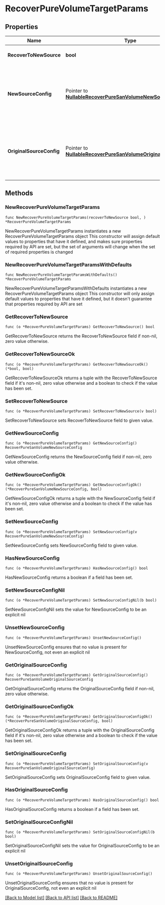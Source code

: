# RecoverPureVolumeTargetParams

## Properties

Name | Type | Description | Notes
------------ | ------------- | ------------- | -------------
**RecoverToNewSource** | **bool** | Specifies whether to recover to a new source. | 
**NewSourceConfig** | Pointer to [**NullableRecoverPureSanVolumeNewSourceConfig**](RecoverPureSanVolumeNewSourceConfig.md) | Specifies the new destination Source configuration parameters where the Pure volume will be recovered. This is mandatory if recoverToNewSource is set to true. | [optional] 
**OriginalSourceConfig** | Pointer to [**NullableRecoverPureSanVolumeOriginalSourceConfig**](RecoverPureSanVolumeOriginalSourceConfig.md) | Specifies the Source configuration if Pure volume is being recovered to Original Source. If not specified, all the configuration parameters will be retained. | [optional] 

## Methods

### NewRecoverPureVolumeTargetParams

`func NewRecoverPureVolumeTargetParams(recoverToNewSource bool, ) *RecoverPureVolumeTargetParams`

NewRecoverPureVolumeTargetParams instantiates a new RecoverPureVolumeTargetParams object
This constructor will assign default values to properties that have it defined,
and makes sure properties required by API are set, but the set of arguments
will change when the set of required properties is changed

### NewRecoverPureVolumeTargetParamsWithDefaults

`func NewRecoverPureVolumeTargetParamsWithDefaults() *RecoverPureVolumeTargetParams`

NewRecoverPureVolumeTargetParamsWithDefaults instantiates a new RecoverPureVolumeTargetParams object
This constructor will only assign default values to properties that have it defined,
but it doesn't guarantee that properties required by API are set

### GetRecoverToNewSource

`func (o *RecoverPureVolumeTargetParams) GetRecoverToNewSource() bool`

GetRecoverToNewSource returns the RecoverToNewSource field if non-nil, zero value otherwise.

### GetRecoverToNewSourceOk

`func (o *RecoverPureVolumeTargetParams) GetRecoverToNewSourceOk() (*bool, bool)`

GetRecoverToNewSourceOk returns a tuple with the RecoverToNewSource field if it's non-nil, zero value otherwise
and a boolean to check if the value has been set.

### SetRecoverToNewSource

`func (o *RecoverPureVolumeTargetParams) SetRecoverToNewSource(v bool)`

SetRecoverToNewSource sets RecoverToNewSource field to given value.


### GetNewSourceConfig

`func (o *RecoverPureVolumeTargetParams) GetNewSourceConfig() RecoverPureSanVolumeNewSourceConfig`

GetNewSourceConfig returns the NewSourceConfig field if non-nil, zero value otherwise.

### GetNewSourceConfigOk

`func (o *RecoverPureVolumeTargetParams) GetNewSourceConfigOk() (*RecoverPureSanVolumeNewSourceConfig, bool)`

GetNewSourceConfigOk returns a tuple with the NewSourceConfig field if it's non-nil, zero value otherwise
and a boolean to check if the value has been set.

### SetNewSourceConfig

`func (o *RecoverPureVolumeTargetParams) SetNewSourceConfig(v RecoverPureSanVolumeNewSourceConfig)`

SetNewSourceConfig sets NewSourceConfig field to given value.

### HasNewSourceConfig

`func (o *RecoverPureVolumeTargetParams) HasNewSourceConfig() bool`

HasNewSourceConfig returns a boolean if a field has been set.

### SetNewSourceConfigNil

`func (o *RecoverPureVolumeTargetParams) SetNewSourceConfigNil(b bool)`

 SetNewSourceConfigNil sets the value for NewSourceConfig to be an explicit nil

### UnsetNewSourceConfig
`func (o *RecoverPureVolumeTargetParams) UnsetNewSourceConfig()`

UnsetNewSourceConfig ensures that no value is present for NewSourceConfig, not even an explicit nil
### GetOriginalSourceConfig

`func (o *RecoverPureVolumeTargetParams) GetOriginalSourceConfig() RecoverPureSanVolumeOriginalSourceConfig`

GetOriginalSourceConfig returns the OriginalSourceConfig field if non-nil, zero value otherwise.

### GetOriginalSourceConfigOk

`func (o *RecoverPureVolumeTargetParams) GetOriginalSourceConfigOk() (*RecoverPureSanVolumeOriginalSourceConfig, bool)`

GetOriginalSourceConfigOk returns a tuple with the OriginalSourceConfig field if it's non-nil, zero value otherwise
and a boolean to check if the value has been set.

### SetOriginalSourceConfig

`func (o *RecoverPureVolumeTargetParams) SetOriginalSourceConfig(v RecoverPureSanVolumeOriginalSourceConfig)`

SetOriginalSourceConfig sets OriginalSourceConfig field to given value.

### HasOriginalSourceConfig

`func (o *RecoverPureVolumeTargetParams) HasOriginalSourceConfig() bool`

HasOriginalSourceConfig returns a boolean if a field has been set.

### SetOriginalSourceConfigNil

`func (o *RecoverPureVolumeTargetParams) SetOriginalSourceConfigNil(b bool)`

 SetOriginalSourceConfigNil sets the value for OriginalSourceConfig to be an explicit nil

### UnsetOriginalSourceConfig
`func (o *RecoverPureVolumeTargetParams) UnsetOriginalSourceConfig()`

UnsetOriginalSourceConfig ensures that no value is present for OriginalSourceConfig, not even an explicit nil

[[Back to Model list]](../README.md#documentation-for-models) [[Back to API list]](../README.md#documentation-for-api-endpoints) [[Back to README]](../README.md)


